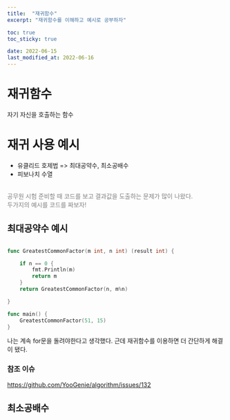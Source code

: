 ```yaml
---
title:  "재귀함수" 
excerpt: "재귀함수를 이해하고 예시로 공부하자"

toc: true
toc_sticky: true

date: 2022-06-15
last_modified_at: 2022-06-16
---
```


# 재귀함수
자기 자신을 호출하는 함수

# 재귀 사용 예시
* 유클리드 호제법 => 최대공약수, 최소공배수 
* 피보나치 수열

<br>
<span style="color:gray;">공무원 시험 준비할 때 코드를 보고 결과값을 도출하는 문제가 많이 나왔다.</span><br>
<span style="color:gray;">두가지의 예시를 코드를 짜보자!</span>

## 최대공약수 예시
```go

func GreatestCommonFactor(m int, n int) (result int) {

	if n == 0 {
		fmt.Println(m)
		return m
	}
	return GreatestCommonFactor(n, m%n)

}

func main() {
	GreatestCommonFactor(51, 15)
}

```
나는 계속 for문을 돌려야한다고 생각했다. 근데 재귀함수를 이용하면 더 간단하게 해결이 됐다.

### 참조 이슈
https://github.com/YooGenie/algorithm/issues/132

## 최소공배수






